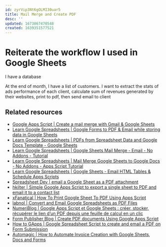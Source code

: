 ```yaml
---
id: zyrVip3Nt6gOLMI30uar5
title: Mail Merge and Create PDF
desc: ''
updated: 1673867470548
created: 1639351577521
---
```

# Reiterate the workflow I used in Google Sheets

I have a database

At the end of month, I have a list of customers. I want to extract the stats of ads performance of each client, calculate sum of revenues generated by their websites, print to pdf, then send email to client 

## Related resources

- [Google Apps Script | Create a mail merge with Gmail & Google Sheets](https://developers.google.com/apps-script/samples/automations/mail-merge)
- [Learn Google Spreadsheets | Google Forms to PDF & Email while storing data in Google Sheets](https://www.youtube.com/watch?v=EpZGvKIHmR8)
- [Learn Google Spreadsheets | PDFs from Spreadsheet Data and Google Docs Template - Google Sheets](https://www.youtube.com/watch?v=r9uU_KwGgzQ)
- [Learn Google Spreadsheets | Google Sheets Mail Merge - Email - No Addons - Tutorial](https://www.youtube.com/watch?v=h2z13YE3kJg)
- [Learn Google Spreadsheets | Mail Merge Google Sheets to Google Docs - No Addons - Apps Script Tutorial](https://www.youtube.com/watch?v=QNPPEB64QbI)
- [Learn Google Spreadsheets | Google Sheets - Email HTML Tables & Schedule Apps Scripts](https://www.youtube.com/watch?v=fx6quWRC4l0)
- [Spreadsheet Dev | email a Google Sheet as a PDF attachment](https://spreadsheet.dev/automatically-email-google-sheet-as-pdf-attachment)
- [hkilter | Simple Google Apps Script to export a single sheet to PDF and email it to a contact list](https://gist.github.com/hkilter/b0bf77cc31c1cbd47f141a218e9ce3f8)
- [xFanatical | How To Print Google Sheet To PDF Using Apps Script](https://xfanatical.com/blog/print-google-sheet-as-pdf-using-apps-script/)
- [labnol | Convert and Email Google Spreadsheets as PDF Files](https://www.labnol.org/code/19869-email-google-spreadsheets-pdf)
- [NumeriBlog | Google Apps Script et Google Sheets : créer, stocker, récupérer le lien d’un PDF depuis une feuille de calcul en un clic](https://thierryvanoffe.com/google-apps-script-google-sheets-creer-stocker-recuperer-le-lien-dun-pdf-depuis-une-feuille-de-calcul-en-un-clic/)
- [Form Publisher Blog | Create PDF documents Using Google Apps Script](https://form-publisher.com/blog/create-pdf-documents-using-google-apps-script/)
- [How to GApps | Google Spreadsheet Script to create and email a PDF on Form Submission](https://howtogapps.com/google-spreadsheet-script-to-create-and-email-a-pdf-on-form-submission/)
- [Automagic | How to Automate Invoice Creation with Google Sheets, Docs and Forms](https://www.youtube.com/watch?v=HkQdZzISn5s)